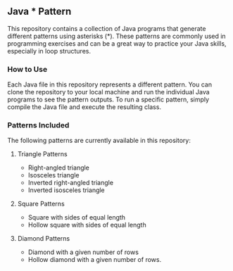 ## Java * Pattern 

This repository contains a collection of Java programs that generate different patterns using asterisks (*). These patterns are commonly used in programming exercises and can be a great way to practice your Java skills, especially in loop structures.

### How to Use

Each Java file in this repository represents a different pattern. You can clone the repository to your local machine and run the individual Java programs to see the pattern outputs. To run a specific pattern, simply compile the Java file and execute the resulting class.

### Patterns Included

The following patterns are currently available in this repository:

1. Triangle Patterns
   - Right-angled triangle
   - Isosceles triangle
   - Inverted right-angled triangle
   - Inverted isosceles triangle

2. Square Patterns
   - Square with sides of equal length
   - Hollow square with sides of equal length

3. Diamond Patterns
   - Diamond with a given number of rows
   - Hollow diamond with a given number of rows.
